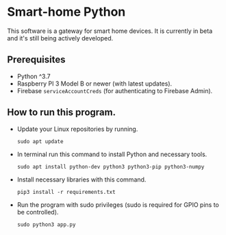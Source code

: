 # Smart-home Python

This software is a gateway for smart home devices.
It is currently in beta and it's still being actively developed.

## Prerequisites

- Python ^3.7
- Raspberry PI 3 Model B or newer (with latest updates).
- Firebase `serviceAccountCreds` (for authenticating to Firebase Admin).

## How to run this program.

- Update your Linux repositories by running.

  `sudo apt update`

- In terminal run this command to install Python and necessary tools.

  `sudo apt install python-dev python3 python3-pip python3-numpy`

- Install necessary libraries with this command.

  `pip3 install -r requirements.txt`

- Run the program with sudo privileges (sudo is required for GPIO pins to be controlled).

  `sudo python3 app.py`
